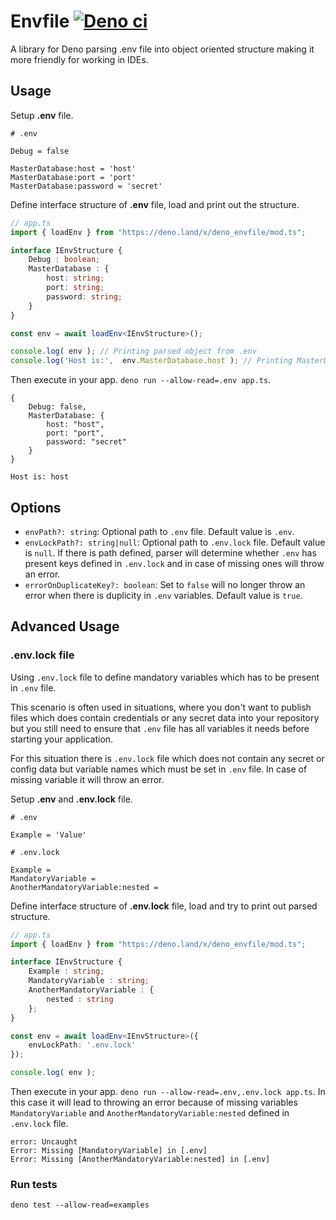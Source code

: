 # Envfile  [![Deno ci](https://github.com/Hellsos/deno-envfile/workflows/CI/badge.svg)](https://github.com/Hellsos/deno-envfile)

A library for Deno parsing .env file into object oriented structure making it more friendly for working in IDEs.

## Usage

Setup **.env** file.

````
# .env

Debug = false

MasterDatabase:host = 'host'
MasterDatabase:port = 'port'
MasterDatabase:password = 'secret'
````

Define interface structure of **.env** file, load and print out the structure.

````ts
// app.ts
import { loadEnv } from "https://deno.land/x/deno_envfile/mod.ts";

interface IEnvStructure {
	Debug : boolean;
	MasterDatabase : {
		host: string;
		port: string;
		password: string;
	}
}

const env = await loadEnv<IEnvStructure>();

console.log( env ); // Printing parsed object from .env
console.log('Host is:',  env.MasterDatabase.host ); // Printing MasterDatabase:host value

````

Then execute in your app. `deno run --allow-read=.env app.ts`.

````
{ 
    Debug: false, 
    MasterDatabase: { 
        host: "host", 
        port: "port", 
        password: "secret"
    } 
}

Host is: host
````

## Options

- `envPath?: string`: Optional path to `.env` file. Default value is `.env`.
- `envLockPath?: string|null`: Optional path to `.env.lock` file. Default value is `null`. If there is path defined, parser will determine whether `.env` has present keys defined in `.env.lock` and in case of missing ones will throw an error. 
- `errorOnDuplicateKey?: boolean`: Set to `false` will no longer throw an error when there is duplicity in `.env` variables. Default value is `true`.


## Advanced Usage

### .env.lock file

Using `.env.lock` file to define mandatory variables which has to be present in `.env` file.

This scenario is often used in situations, where you don't want to publish files which does contain credentials or any secret data into your repository but you still need to ensure that `.env` file has all variables it needs before starting your application.

For this situation there is `.env.lock` file which does not contain any secret or config data but variable names which must be set in `.env` file. In case of missing variable it will throw an error.

Setup **.env** and **.env.lock** file.

````
# .env

Example = 'Value'
````
````
# .env.lock

Example =
MandatoryVariable =
AnotherMandatoryVariable:nested =
````

Define interface structure of **.env.lock** file, load and try to print out parsed structure.

````ts
// app.ts
import { loadEnv } from "https://deno.land/x/deno_envfile/mod.ts";

interface IEnvStructure {
    Example : string;
    MandatoryVariable : string;
    AnotherMandatoryVariable : {
        nested : string
    };
}

const env = await loadEnv<IEnvStructure>({
    envLockPath: '.env.lock'
});

console.log( env );
````

Then execute in your app. `deno run --allow-read=.env,.env.lock app.ts`.
In this case it will lead to throwing an error because of missing variables `MandatoryVariable` and `AnotherMandatoryVariable:nested` defined in `.env.lock` file.

````
error: Uncaught 
Error: Missing [MandatoryVariable] in [.env]
Error: Missing [AnotherMandatoryVariable:nested] in [.env]
````

### Run tests
 
`deno test --allow-read=examples`
